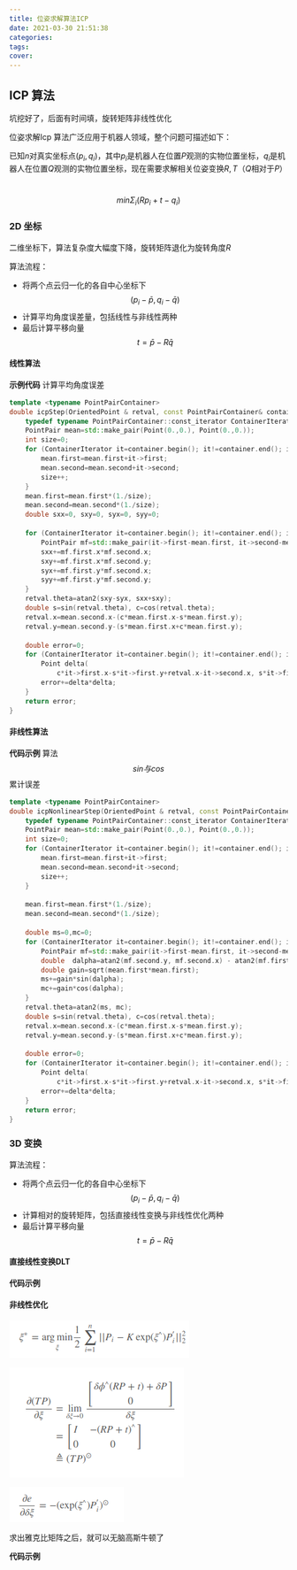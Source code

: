 ```yaml
---
title: 位姿求解算法ICP
date: 2021-03-30 21:51:38
categories:
tags:
cover:
---
```


## ICP 算法

坑挖好了，后面有时间填，旋转矩阵非线性优化

位姿求解Icp 算法广泛应用于机器人领域，整个问题可描述如下：

已知$n$对真实坐标点$(p_i, q_i)$，其中$p_i$是机器人在位置$P$观测的实物位置坐标，$q_i$是机器人在位置$Q$观测的实物位置坐标，现在需要求解相关位姿变换$R,T$（$Q$相对于$P$）

​														$$min \Sigma_i (Rp_i + t -q_i) $$

### 2D 坐标

二维坐标下，算法复杂度大幅度下降，旋转矩阵退化为旋转角度$R$

算法流程：

* 将两个点云归一化的各自中心坐标下$$(p_i - \bar p, q_i-\bar q)$$
* 计算平均角度误差量，包括线性与非线性两种
* 最后计算平移向量$$t = \bar p - R\bar q$$

#### 线性算法

**示例代码** 计算平均角度误差

```c++
template <typename PointPairContainer>
double icpStep(OrientedPoint & retval, const PointPairContainer& container){
	typedef typename PointPairContainer::const_iterator ContainerIterator;
	PointPair mean=std::make_pair(Point(0.,0.), Point(0.,0.));
	int size=0;
	for (ContainerIterator it=container.begin(); it!=container.end(); it++){
		mean.first=mean.first+it->first;
		mean.second=mean.second+it->second;
		size++;
	}
	mean.first=mean.first*(1./size);
	mean.second=mean.second*(1./size);
	double sxx=0, sxy=0, syx=0, syy=0;
	
	for (ContainerIterator it=container.begin(); it!=container.end(); it++){
		PointPair mf=std::make_pair(it->first-mean.first, it->second-mean.second);
		sxx+=mf.first.x*mf.second.x;
		sxy+=mf.first.x*mf.second.y;
		syx+=mf.first.y*mf.second.x;
		syy+=mf.first.y*mf.second.y;
	}
	retval.theta=atan2(sxy-syx, sxx+sxy);
	double s=sin(retval.theta), c=cos(retval.theta);
	retval.x=mean.second.x-(c*mean.first.x-s*mean.first.y);
	retval.y=mean.second.y-(s*mean.first.x+c*mean.first.y);
	
	double error=0;
	for (ContainerIterator it=container.begin(); it!=container.end(); it++){
		Point delta(
			c*it->first.x-s*it->first.y+retval.x-it->second.x, s*it->first.x+c*it->first.y+retval.y-it->second.y);
		error+=delta*delta;
	}
	return error;	
}
```



#### 非线性算法

**代码示例** 算法 $$sin 与 cos $$累计误差

```c++
template <typename PointPairContainer>
double icpNonlinearStep(OrientedPoint & retval, const PointPairContainer& container){
	typedef typename PointPairContainer::const_iterator ContainerIterator;
	PointPair mean=std::make_pair(Point(0.,0.), Point(0.,0.));
	int size=0;
	for (ContainerIterator it=container.begin(); it!=container.end(); it++){
		mean.first=mean.first+it->first;
		mean.second=mean.second+it->second;
		size++;
	}
	
	mean.first=mean.first*(1./size);
	mean.second=mean.second*(1./size);
	
	double ms=0,mc=0;
	for (ContainerIterator it=container.begin(); it!=container.end(); it++){
		PointPair mf=std::make_pair(it->first-mean.first, it->second-mean.second);
		double  dalpha=atan2(mf.second.y, mf.second.x) - atan2(mf.first.y, mf.first.x);
		double gain=sqrt(mean.first*mean.first);
		ms+=gain*sin(dalpha);
		mc+=gain*cos(dalpha);
	}
	retval.theta=atan2(ms, mc);
	double s=sin(retval.theta), c=cos(retval.theta);
	retval.x=mean.second.x-(c*mean.first.x-s*mean.first.y);
	retval.y=mean.second.y-(s*mean.first.x+c*mean.first.y);
	
	double error=0;
	for (ContainerIterator it=container.begin(); it!=container.end(); it++){
		Point delta(
			c*it->first.x-s*it->first.y+retval.x-it->second.x, s*it->first.x+c*it->first.y+retval.y-it->second.y);
		error+=delta*delta;
	}
	return error;	
}
```

### 3D 变换

算法流程：

* 将两个点云归一化的各自中心坐标下$$(p_i - \bar p, q_i-\bar q)$$
* 计算相对的旋转矩阵，包括直接线性变换与非线性优化两种
* 最后计算平移向量$$t = \bar p - R\bar q$$

#### 直接线性变换DLT



**代码示例**



#### 非线性优化

![](../images/image-20210330222242874.png)

![](../images/image-20210330222259638.png)

![](../images/image-20210330222317051.png)

求出雅克比矩阵之后，就可以无脑高斯牛顿了

**代码示例**



